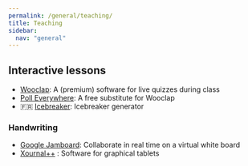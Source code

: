 ```yaml
---
permalink: /general/teaching/
title: Teaching
sidebar:
  nav: "general"
---
```


## Interactive lessons

- [Wooclap](https://www.wooclap.com): A (premium) software for live quizzes during class
- [Poll Everywhere](https://pollev.com/home): A free substitute for Wooclap
- 🇫🇷 [Icebreaker](https://ethigame.fr/2021/04/23/le-generateur-dicebreaker/): Icebreaker generator

### Handwriting

- [Google Jamboard](https://jamboard.google.com/): Collaborate in real time on a virtual white board
- [Xournal++](https://xournalpp.github.io/) : Software for graphical tablets
